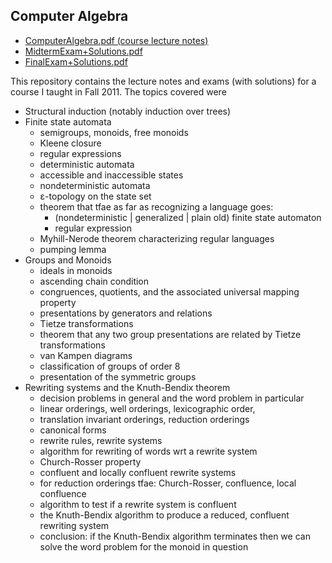 
## Computer Algebra

* [ComputerAlgebra.pdf (course lecture notes)](http://sshastry.github.io/computer-algebra-448/ComputerAlgebra.pdf)
* [MidtermExam+Solutions.pdf](http://sshastry.github.io/computer-algebra-448/MidtermExam+Solutions.pdf)
* [FinalExam+Solutions.pdf](http://sshastry.github.io/computer-algebra-448/FinalExam+Solutions.pdf)

This repository contains the lecture notes and exams (with solutions) for a course I taught in Fall 2011. The topics covered were

* Structural induction (notably induction over trees)
* Finite state automata
    * semigroups, monoids, free monoids
    * Kleene closure
    * regular expressions
    * deterministic automata
    * accessible and inaccessible states
    * nondeterministic automata
    * ε-topology on the state set
    * theorem that tfae as far as recognizing a language goes:
        * (nondeterministic | generalized | plain old) finite state automaton
        * regular expression
    * Myhill-Nerode theorem characterizing regular languages
    * pumping lemma
* Groups and Monoids
    * ideals in monoids
    * ascending chain condition
    * congruences, quotients, and the associated universal mapping property
    * presentations by generators and relations
    * Tietze transformations
    * theorem that any two group presentations are related by Tietze transformations
    * van Kampen diagrams
    * classification of groups of order 8
    * presentation of the symmetric groups
* Rewriting systems and the Knuth-Bendix theorem
    * decision problems in general and the word problem in particular
    * linear orderings, well orderings, lexicographic order,
    * translation invariant orderings, reduction orderings
    * canonical forms
    * rewrite rules, rewrite systems
    * algorithm for rewriting of words wrt a rewrite system
    * Church-Rosser property
    * confluent and locally confluent rewrite systems
    * for reduction orderings tfae: Church-Rosser, confluence, local confluence
    * algorithm to test if a rewrite system is confluent
    * the Knuth-Bendix algorithm to produce a reduced, confluent rewriting system
    * conclusion: if the Knuth-Bendix algorithm terminates then we can solve the word problem for the monoid in question

